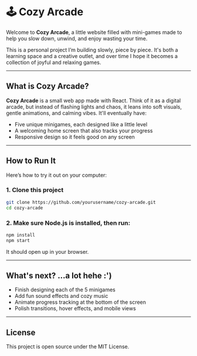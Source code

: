 # 🕹️ Cozy Arcade

Welcome to **Cozy Arcade**, a little website filled with mini-games made to help you slow down, unwind, and enjoy wasting your time.

This is a personal project I’m building slowly, piece by piece. It's both a learning space and a creative outlet, and over time I hope it becomes a collection of joyful and relaxing games.

---

## What is Cozy Arcade?

**Cozy Arcade** is a small web app made with React. Think of it as a digital arcade, but instead of flashing lights and chaos, it leans into soft visuals, gentle animations, and calming vibes. It'll eventually have:

- Five unique minigames, each designed like a little level
- A welcoming home screen that also tracks your progress
- Responsive design so it feels good on any screen

---

## How to Run It

Here’s how to try it out on your computer:

### 1. Clone this project

```bash
git clone https://github.com/yourusername/cozy-arcade.git
cd cozy-arcade
```
### 2. Make sure Node.js is installed, then run:

```bash
npm install
npm start
```
It should open up in your browser.

---

## What's next? ...a lot hehe :')
- Finish designing each of the 5 minigames
- Add fun sound effects and cozy music
- Animate progress tracking at the bottom of the screen
- Polish transitions, hover effects, and mobile views

---

## License
This project is open source under the MIT License.
